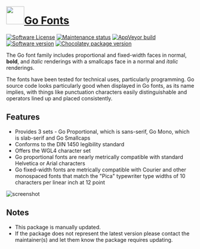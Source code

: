 # [<img src="https://cdn.jsdelivr.net/gh/dgalbraith/chocolatey-packages@ec2d3c7b3ed472b9024c58cf27f766a9909f62bd/icons/go-fonts.png" width="48" height="48" />Go Fonts](https://chocolatey.org/packages/go-fonts)

[![Software License](https://img.shields.io/badge/license-proprietary-lightgrey)](https://go.googlesource.com/image/+/b7f8df6bc082334698d4505fb85fa05e99156b72/font/gofont/ttfs/README)
[![Maintenance status](https://img.shields.io/badge/maintained%3F-yes-green.svg)](https://gitHub.com/dgalbraith/chocolatey-packages/graphs/commit-activity)
[![AppVeyor build](https://img.shields.io/appveyor/ci/dgalbraith/chocolatey-packages)](https://ci.appveyor.com/project/dgalbraith/chocolatey-packages)
[![Software version](https://img.shields.io/badge/Source-v2.004-blue.svg)](https://go.googlesource.com/image/+/b7f8df6bc082334698d4505fb85fa05e99156b72)
[![Chocolatey package version](https://img.shields.io/chocolatey/v/go-fonts?label=Chocolatey)](https://chocolatey.org/packages/go-fonts)

The Go font family includes proportional and fixed-width faces in normal, **bold**, and *italic* renderings with a
smallcaps face in a normal and *italic* renderings.

The fonts have been tested for technical uses, particularly programming. Go source code looks particularly good when
displayed in Go fonts, as its name implies, with things like punctuation characters easily distinguishable and
operators lined up and placed consistently.

## Features

* Provides 3 sets - Go Proportional, which is sans-serif, Go Mono, which is slab-serif and Go Smallcaps
* Conforms to the DIN 1450 legibility standard
* Offers the WGL4 character set
* Go proportional fonts are nearly metrically compatible with standard Helvetica or Arial characters
* Go fixed-width fonts are metrically compatible with Courier and other monospaced fonts that match the "Pica"
typewriter type widths of 10 characters per linear inch at 12 point

![screenshot](https://cdn.jsdelivr.net/gh/dgalbraith/chocolatey-packages@f6b0bd1dcc65148e2645e0665a3b774edb602aef/manual/go-fonts/screenshot.png)

## Notes

* This package is  manually updated.
* If the package does not represent the latest version please contact the maintainer(s) and let them know the package requires updating.
